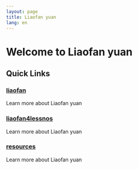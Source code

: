 ```yaml
---
layout: page
title: Liaofan yuan
lang: en
---
```


# Welcome to Liaofan yuan


## Quick Links

### [liaofan](./liaofan/)
Learn more about Liaofan yuan

### [liaofan4lessnos](./liaofan4lessnos/)
Learn more about Liaofan yuan

### [resources](./resources/)
Learn more about Liaofan yuan